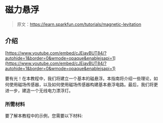 # 磁力悬浮

> 原文：<https://learn.sparkfun.com/tutorials/magnetic-levitation>

## 介绍

[https://www.youtube.com/embed/cJEjavBUT84/?autohide=1&border=0&wmode=opaque&enablejsapi=1](https://www.youtube.com/embed/cJEjavBUT84/?autohide=1&border=0&wmode=opaque&enablejsapi=1)

要有光！在本教程中，我们将建立一个基本的磁悬浮。本指南将介绍一些理论，如何使用磁场传感器，以及如何使用磁场传感器构建基本悬浮电路。最后，我们将更进一步，建造一个无线电力漂浮灯。

### 所需材料

要了解本教程中的示例，您需要以下材料: